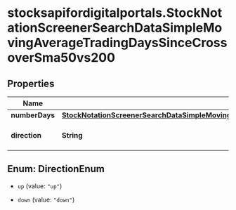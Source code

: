 # stocksapifordigitalportals.StockNotationScreenerSearchDataSimpleMovingAverageTradingDaysSinceCrossoverSma50vs200

## Properties

Name | Type | Description | Notes
------------ | ------------- | ------------- | -------------
**numberDays** | [**StockNotationScreenerSearchDataSimpleMovingAverageTradingDaysSinceCrossoverSma50vs200NumberDays**](StockNotationScreenerSearchDataSimpleMovingAverageTradingDaysSinceCrossoverSma50vs200NumberDays.md) |  | 
**direction** | **String** | Direction of the crossing. | [optional] [default to &#39;up&#39;]



## Enum: DirectionEnum


* `up` (value: `"up"`)

* `down` (value: `"down"`)




